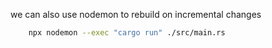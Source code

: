 we can also use nodemon to rebuild on incremental changes

```bash
    npx nodemon --exec "cargo run" ./src/main.rs
```
